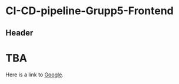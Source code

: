 # CI-CD-pipeline-Grupp5-Frontend

## Header

# TBA

Here is a link to [Google](https://google.com).

